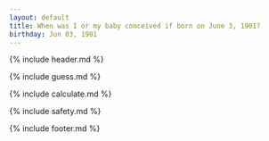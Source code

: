 ```yaml
---
layout: default
title: When was I or my baby conceived if born on June 3, 1901?
birthday: Jun 03, 1901
---
```


{% include header.md %}

{% include guess.md %}

{% include calculate.md %}

{% include safety.md %}

{% include footer.md %}



